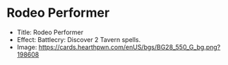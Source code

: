# Rodeo Performer
- Title:  Rodeo Performer
- Effect:  Battlecry: Discover 2 Tavern spells.
- Image:  https://cards.hearthpwn.com/enUS/bgs/BG28_550_G_bg.png?198608
